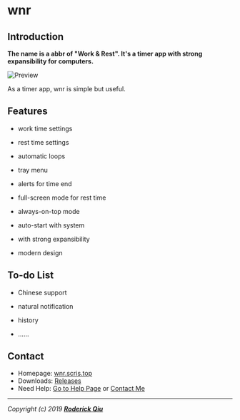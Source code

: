 # wnr

## Introduction

**The name is a abbr of "Work & Rest". It's a timer app with strong expansibility for computers.**

![Preview](https://raw.githubusercontent.com/RoderickQiu/wnr/master/res/preview/preview-1.png)

As a timer app, wnr is simple but useful.

## Features

- work time settings

- rest time settings

- automatic loops

- tray menu

- alerts for time end

- full-screen mode for rest time

- always-on-top mode

- auto-start with system

- with strong expansibility

- modern design

## To-do List

- Chinese support

- natural notification

- history

- ......

## Contact

- Homepage: [wnr.scris.top](https://wnr.scris.top/)
- Downloads: [Releases](https://github.com/RoderickQiu/wnr/releases/)
- Need Help: [Go to Help Page](https://wnr.scris.top/help.html) or [Contact Me](https://roderickqiu.scris.top/)

------

*Copyright (c) 2019 **[Roderick Qiu](https://roderickqiu.scris.top)***
